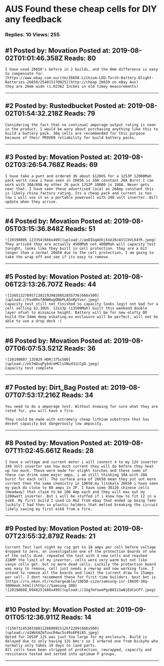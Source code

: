 # AUS Found these cheap cells for DIY any feedback

### Replies: 10 Views: 255

## \#1 Posted by: Movation Posted at: 2019-08-02T01:01:46.358Z Reads: 80

```
I have used 26650's before in 2 builds, and the 6mm difference is easy to compensate for.
[https://www.ebay.com.au/itm/26650-Lithium-LED-Torch-Battery-Olight-Batteries-26650/254015170925](http://cheap 26650 on eBay Aus)
they are 26mm wide (1.02362 Inches in old timey measurements)
```

---
## \#2 Posted by: Rustedbucket Posted at: 2019-08-02T01:54:32.218Z Reads: 79

```
Considering the fact that no continual amperage output rating is seen in the product, I would be wary about purchasing anything like this to build a battery pack. 30q cells are recommended for this purpose because of their PROVEN reliability for build battery packs.
```

---
## \#3 Posted by: Movation Posted at: 2019-08-02T03:26:54.768Z Reads: 69

```
I have take a punt and ordered 36 about $120US for a 12S3P 12000Mah pack worst case i have seen in 26650 is 10A constant 20A Burst I can work with 30A/60A my other 26 pack 12S2P 10000 is 100A. Never gets near that. I have seen these advertised local as 20Amp constant this is likely china factory rating. Its a cheap pack and current is too low i will use it as a portable powerwall with 240 volt inverter. Will update when they arrive.
```

---
## \#4 Posted by: Movation Posted at: 2019-08-05T03:15:36.848Z Reads: 51

```
![20190805_123354|666x499](upload://aeDIGqAXhjXsUJKcAV1CbVL04fK.jpeg) 
They arrived they are actually 4500Mah not 4000Mah will capacity test tonight, looks like they built in cell protection. thay are a bit longer than a normal 26650 due to the cell protection, I am going to take the wrap off and see if its easy to remove.
```

---
## \#5 Posted by: Movation Posted at: 2019-08-06T23:13:26.707Z Reads: 44

```
![15651327095713821929020852855776|666x500](upload://hsoN9v7AOW6wgONbPLA5nRpYver.jpeg) 
Capacity test still not finished so capacity looks legit not bad for a cell selling $2.30US. 12sx3p (13500Mah) built this weekend double layer ofset to minimise height. Battery will be for new elofty DD build the 54mm deep eskating.eu enclosure will be perfect, will not be able to use a drop deck :(
```

---
## \#6 Posted by: Movation Posted at: 2019-08-07T06:07:53.521Z Reads: 36

```
![20190807_135929_HDR|375x500](upload://ek7mDsqPybdreMClsVNud3iCCpD.jpeg) 
Capacity test complete
```

---
## \#7 Posted by: Dirt_Bag Posted at: 2019-08-07T07:53:17.216Z Reads: 34

```
You need to do a amperage test. Without knowing for sure what they are rated for, you will have a fire.

They could be made with extremely cheap lithium substrate that has decent capacity but dangerously low ampacity.
```

---
## \#8 Posted by: Movation Posted at: 2019-08-07T11:02:45.661Z Reads: 28

```
I have a voltage and current meter i will connect 4 to my 12V inverter 240 Volt inverter see how much current they will do before they heat up too much. These were made for olight torches and these some of these can drink some major amps, i am still thinking 10A with 20A burst for each cell. The surface area of 26650 mean they put out more current then the same chemistry in 18650.my litokala 26650 i have seen my pack do close to 80 amps in 2P. I have some 38120 chinese cells (Headway) that claim to be 180 Amp each and they will max out my 1200watt inverter. But i will be stuffed if i know how to fit 12 in a esk8. My first build I used LG HG2 from ebay that ended up being fake luckily I had then in plastic holders that melted breaking the circuit likely saving my first esk8 from a fire.
```

---
## \#9 Posted by: Movation Posted at: 2019-08-07T23:55:32.879Z Reads: 21

```
Current Test last night my rig got to 18 amps per cell before voltage dropped to zero, on investigation one of the protection boards of one of the cells died. repeated the test with 4 new cells and reached  22AMP the limit of my inverter, cells were very warm but not like sanyo cells get. but no more dead cells. Luckily the protection board was easy to remove, cell just needs a rewrap and now working fine. I intend to remove all the boards and limit the current draw to 15amps per cell. I dont recommend these for first time builders. best bet is [https://ru.nkon.nl/rechargeable/18650-size/samsung-inr-18650-30q-3000mah.html](http://Samsung 30Q)
![20190808_094825|666x499](upload://1Gg7mfowePgzB8Ii5wNjEUCnCP7.jpeg)
```

---
## \#10 Posted by: Movation Posted at: 2019-09-01T05:12:36.911Z Reads: 14

```
![15673145303308112669093112672209|666x500](upload://a1WkGAZmTuxcR4wc5s49s6P8i85.jpeg) 
Opted for 10S3P 12S was just too large for my enclosure. Build is delayed due to only having 12S bms's so I ordered one from Dickyho who normally only takes 10 days to land parts.
All cells have been stripped of protection, rewrapped, capacity and resistance tested and sorted into optimum P groups.
```

---
